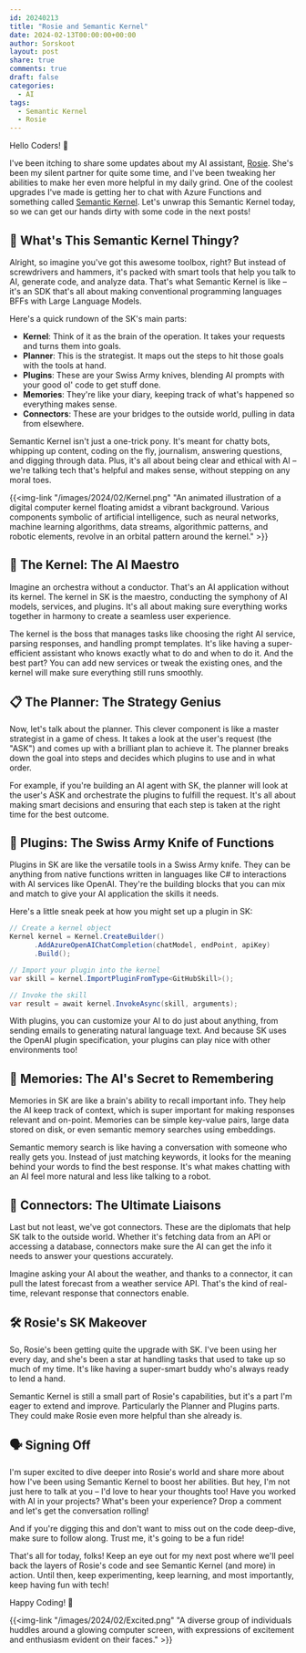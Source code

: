 ```yaml
---
id: 20240213
title: "Rosie and Semantic Kernel"
date: 2024-02-13T00:00:00+00:00
author: Sorskoot
layout: post
share: true
comments: true
draft: false
categories:
  - AI
tags:
  - Semantic Kernel
  - Rosie
---
```


Hello Coders! 👾

I've been itching to share some updates about my AI assistant, [Rosie](https://timmykokke.com/blog/2023/2023-02-16-rosie/). She's been my silent partner for quite some time, and I've been tweaking her abilities to make her even more helpful in my daily grind. One of the coolest upgrades I've made is getting her to chat with Azure Functions and something called [Semantic Kernel](https://learn.microsoft.com/en-us/semantic-kernel/). Let's unwrap this Semantic Kernel today, so we can get our hands dirty with some code in the next posts!

## 🧠 What's This Semantic Kernel Thingy?

Alright, so imagine you've got this awesome toolbox, right? But instead of screwdrivers and hammers, it's packed with smart tools that help you talk to AI, generate code, and analyze data. That's what Semantic Kernel is like – it's an SDK that's all about making conventional programming languages BFFs with Large Language Models.

Here's a quick rundown of the SK's main parts:

- **Kernel**: Think of it as the brain of the operation. It takes your requests and turns them into goals.
- **Planner**: This is the strategist. It maps out the steps to hit those goals with the tools at hand.
- **Plugins**: These are your Swiss Army knives, blending AI prompts with your good ol' code to get stuff done.
- **Memories**: They're like your diary, keeping track of what's happened so everything makes sense.
- **Connectors**: These are your bridges to the outside world, pulling in data from elsewhere.

Semantic Kernel isn't just a one-trick pony. It's meant for chatty bots, whipping up content, coding on the fly, journalism, answering questions, and digging through data. Plus, it's all about being clear and ethical with AI – we're talking tech that's helpful and makes sense, without stepping on any moral toes.

{{<img-link "/images/2024/02/Kernel.png" "An animated illustration of a digital computer kernel floating amidst a vibrant background. Various components symbolic of artificial intelligence, such as neural networks, machine learning algorithms, data streams, algorithmic patterns, and robotic elements, revolve in an orbital pattern around the kernel." >}}

## 🧠 The Kernel: The AI Maestro

Imagine an orchestra without a conductor. That's an AI application without its kernel. The kernel in SK is the maestro, conducting the symphony of AI models, services, and plugins. It's all about making sure everything works together in harmony to create a seamless user experience.

The kernel is the boss that manages tasks like choosing the right AI service, parsing responses, and handling prompt templates. It's like having a super-efficient assistant who knows exactly what to do and when to do it. And the best part? You can add new services or tweak the existing ones, and the kernel will make sure everything still runs smoothly.

## 📋 The Planner: The Strategy Genius

Now, let's talk about the planner. This clever component is like a master strategist in a game of chess. It takes a look at the user's request (the "ASK") and comes up with a brilliant plan to achieve it. The planner breaks down the goal into steps and decides which plugins to use and in what order.

For example, if you're building an AI agent with SK, the planner will look at the user's ASK and orchestrate the plugins to fulfill the request. It's all about making smart decisions and ensuring that each step is taken at the right time for the best outcome.

## 🔌 Plugins: The Swiss Army Knife of Functions

Plugins in SK are like the versatile tools in a Swiss Army knife. They can be anything from native functions written in languages like C# to interactions with AI services like OpenAI. They're the building blocks that you can mix and match to give your AI application the skills it needs.

Here's a little sneak peek at how you might set up a plugin in SK:

```C#
// Create a kernel object
Kernel kernel = Kernel.CreateBuilder()
      .AddAzureOpenAIChatCompletion(chatModel, endPoint, apiKey)
      .Build();

// Import your plugin into the kernel
var skill = kernel.ImportPluginFromType<GitHubSkill>();

// Invoke the skill
var result = await kernel.InvokeAsync(skill, arguments);
```

With plugins, you can customize your AI to do just about anything, from sending emails to generating natural language text. And because SK uses the OpenAI plugin specification, your plugins can play nice with other environments too!

## 🧠 Memories: The AI's Secret to Remembering

Memories in SK are like a brain's ability to recall important info. They help the AI keep track of context, which is super important for making responses relevant and on-point. Memories can be simple key-value pairs, large data stored on disk, or even semantic memory searches using embeddings.

Semantic memory search is like having a conversation with someone who really gets you. Instead of just matching keywords, it looks for the meaning behind your words to find the best response. It's what makes chatting with an AI feel more natural and less like talking to a robot.

## 🔗 Connectors: The Ultimate Liaisons

Last but not least, we've got connectors. These are the diplomats that help SK talk to the outside world. Whether it's fetching data from an API or accessing a database, connectors make sure the AI can get the info it needs to answer your questions accurately.

Imagine asking your AI about the weather, and thanks to a connector, it can pull the latest forecast from a weather service API. That's the kind of real-time, relevant response that connectors enable.

## 🛠️ Rosie's SK Makeover

So, Rosie's been getting quite the upgrade with SK. I've been using her every day, and she's been a star at handling tasks that used to take up so much of my time. It's like having a super-smart buddy who's always ready to lend a hand.

Semantic Kernel is still a small part of Rosie's capabilities, but it's a part I'm eager to extend and improve. Particularly the Planner and Plugins parts. They could make Rosie even more helpful than she already is.

## 🗣️ Signing Off

I'm super excited to dive deeper into Rosie's world and share more about how I've been using Semantic Kernel to boost her abilities. But hey, I'm not just here to talk at you – I'd love to hear your thoughts too! Have you worked with AI in your projects? What's been your experience? Drop a comment and let's get the conversation rolling!

And if you're digging this and don't want to miss out on the code deep-dive, make sure to follow along. Trust me, it's going to be a fun ride!

That's all for today, folks! Keep an eye out for my next post where we'll peel back the layers of Rosie's code and see Semantic Kernel (and more) in action. Until then, keep experimenting, keep learning, and most importantly, keep having fun with tech! 

Happy Coding! 🚀

{{<img-link "/images/2024/02/Excited.png" "A diverse group of individuals huddles around a glowing computer screen, with expressions of excitement and enthusiasm evident on their faces." >}}